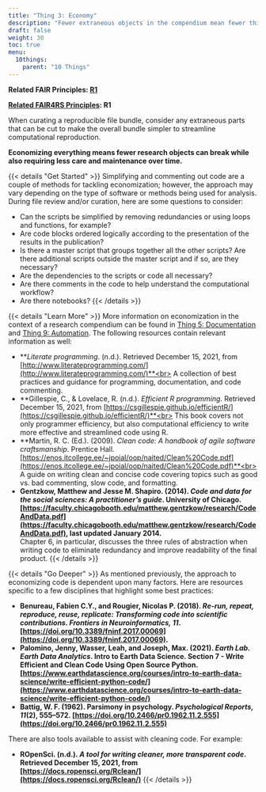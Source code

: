 ```yaml
---
title: "Thing 3: Economy"
description: "Fewer extraneous objects in the compendium mean fewer things that can break and require less maintenance over time."
draft: false
weight: 30
toc: true
menu:
  10things:
    parent: "10 Things"
---
```

**Related FAIR Principles: [R1](https://www.go-fair.org/fair-principles/r1-metadata-richly-described-plurality-accurate-relevant-attributes/)**

**[Related FAIR4RS Principles](https://doi.org/10.15497/RDA00068): R1**

When curating a reproducible file bundle, consider any extraneous parts that can be cut to make the overall bundle simpler to streamline computational reproduction.

**Economizing everything means fewer research objects can break while also requiring less care and maintenance over time.**

{{< details "Get Started" >}}
Simplifying and commenting out code are a couple of methods for tackling economization; however, the approach may vary depending on the type of software or methods being used for analysis. During file review and/or curation, here are some questions to consider:

- Can the scripts be simplified by removing redundancies or using loops and functions, for example?
- Are code blocks ordered logically according to the presentation of the results in the publication?
- Is there a master script that groups together all the other scripts? Are there additional scripts outside the master script and if so, are they necessary?
- Are the dependencies to the scripts or code all necessary?
- Are there comments in the code to help understand the computational workflow?
- Are there notebooks?
{{< /details >}}

{{< details "Learn More" >}}
More information on economization in the context of a research compendium can be found in [Thing 5: Documentation](../thing05) and [Thing 9: Automation](../thing09). The following resources contain relevant information as well:

- ***Literate programming*. (n.d.). Retrieved December 15, 2021, from [http://www.literateprogramming.com/](http://www.literateprogramming.com/)**<br>
A collection of best practices and guidance for programming, documentation, and code commenting.
- **Gillespie, C., & Lovelace, R. (n.d.). *Efficient R programming*. Retrieved December 15, 2021, from [https://csgillespie.github.io/efficientR/](https://csgillespie.github.io/efficientR/)**<br>
This book covers not only programmer efficiency, but also computational efficiency to write more effective and streamlined code using R.
- **Martin, R. C. (Ed.). (2009). *Clean code: A handbook of agile software craftsmanship*. Prentice Hall. [https://enos.itcollege.ee/~jpoial/oop/naited/Clean%20Code.pdf](https://enos.itcollege.ee/~jpoial/oop/naited/Clean%20Code.pdf)**<br>
A guide on writing clean and concise code covering topics such as good vs. bad commenting, slow code, and formatting.
- **Gentzkow, Matthew and Jesse M. Shapiro. (2014). *Code and data for the social sciences: A practitioner’s guide*. University of Chicago. [https://faculty.chicagobooth.edu/matthew.gentzkow/research/CodeAndData.pdf](https://faculty.chicagobooth.edu/matthew.gentzkow/research/CodeAndData.pdf), last updated January 2014.**<br>
Chapter 6, in particular, discusses the three rules of abstraction when writing code to eliminate redundancy and improve readability of the final product.
{{< /details >}}

{{< details "Go Deeper" >}}
As mentioned previously, the approach to economizing code is dependent upon many factors. Here are resources specific to a few disciplines that highlight some best practices:

- **Benureau, Fabien C.Y., and Rougier, Nicolas P. (2018). *Re-run, repeat, reproduce, reuse, replicate: Transforming code into scientific contributions. Frontiers in Neuroinformatics, 11*. [https://doi.org/10.3389/fninf.2017.00069](https://doi.org/10.3389/fninf.2017.00069).**
- **Palomino, Jenny, Wasser, Leah, and Joseph, Max. (2021). *Earth Lab. Earth Data Analytics*. Intro to Earth Data Science. Section 7 - Write Efficient and Clean Code Using Open Source Python. [https://www.earthdatascience.org/courses/intro-to-earth-data-science/write-efficient-python-code/](https://www.earthdatascience.org/courses/intro-to-earth-data-science/write-efficient-python-code/)**
- **Battig, W. F. (1962). Parsimony in psychology. *Psychological Reports, 11*(2), 555–572. [https://doi.org/10.2466/pr0.1962.11.2.555](https://doi.org/10.2466/pr0.1962.11.2.555)**

There are also tools available to assist with cleaning code. For example:

- **ROpenSci. (n.d.). *A tool for writing cleaner, more transparent code*. Retrieved December 15, 2021, from [https://docs.ropensci.org/Rclean/](https://docs.ropensci.org/Rclean/)**
{{< /details >}}
